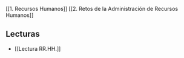  [[1. Recursos Humanos]]
 [[2. Retos de la Administración de Recursos Humanos]]
 

## Lecturas
- [[Lectura RR.HH.]]
